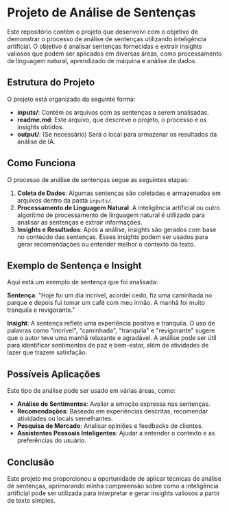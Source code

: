 # Projeto de Análise de Sentenças

Este repositório contém o projeto que desenvolvi com o objetivo de demonstrar o processo de análise de sentenças utilizando inteligência artificial. O objetivo é analisar sentenças fornecidas e extrair insights valiosos que podem ser aplicados em diversas áreas, como processamento de linguagem natural, aprendizado de máquina e análise de dados.

## Estrutura do Projeto

O projeto está organizado da seguinte forma:

- **inputs/**: Contém os arquivos com as sentenças a serem analisadas.
- **readme.md**: Este arquivo, que descreve o projeto, o processo e os insights obtidos.
- **output/**: (Se necessário) Será o local para armazenar os resultados da análise de IA.

## Como Funciona

O processo de análise de sentenças segue as seguintes etapas:

1. **Coleta de Dados**: Algumas sentenças são coletadas e armazenadas em arquivos dentro da pasta `inputs/`.
2. **Processamento de Linguagem Natural**: A inteligência artificial ou outro algoritmo de processamento de linguagem natural é utilizado para analisar as sentenças e extrair informações.
3. **Insights e Resultados**: Após a análise, insights são gerados com base no conteúdo das sentenças. Esses insights podem ser usados para gerar recomendações ou entender melhor o contexto do texto.

## Exemplo de Sentença e Insight

Aqui está um exemplo de sentença que foi analisada:

**Sentença**: "Hoje foi um dia incrível, acordei cedo, fiz uma caminhada no parque e depois fui tomar um café com meu irmão. A manhã foi muito tranquila e revigorante."

**Insight**: A sentença reflete uma experiência positiva e tranquila. O uso de palavras como "incrível", "caminhada", "tranquila" e "revigorante" sugere que o autor teve uma manhã relaxante e agradável. A análise pode ser útil para identificar sentimentos de paz e bem-estar, além de atividades de lazer que trazem satisfação.

## Possíveis Aplicações

Este tipo de análise pode ser usado em várias áreas, como:

- **Análise de Sentimentos**: Avaliar a emoção expressa nas sentenças.
- **Recomendações**: Baseado em experiências descritas, recomendar atividades ou locais semelhantes.
- **Pesquisa de Mercado**: Analisar opiniões e feedbacks de clientes.
- **Assistentes Pessoais Inteligentes**: Ajudar a entender o contexto e as preferências do usuário.

## Conclusão

Este projeto me proporcionou a oportunidade de aplicar técnicas de análise de sentenças, aprimorando minha compreensão sobre como a inteligência artificial pode ser utilizada para interpretar e gerar insights valiosos a partir de texto simples.
